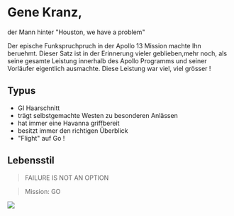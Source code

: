# Gene Kranz, 

der Mann hinter "Houston, we have a problem"



Der epische Funkspruchpruch in der Apollo 13 Mission machte Ihn beruehmt.
Dieser Satz ist in der Erinnerung vieler geblieben,mehr noch, als seine gesamte Leistung innerhalb des Apollo Programms und seiner Vorläufer eigentlich ausmachte.
Diese Leistung war viel, viel grösser !

## Typus
* GI Haarschnitt
* trägt selbstgemachte Westen zu besonderen Anlässen
* hat immer eine Havanna griffbereit
* besitzt immer den richtigen Überblick
* "Flight" auf Go !


## Lebensstil
> FAILURE IS NOT AN OPTION

> Mission: GO


<img src="https://upload.wikimedia.org/wikipedia/commons/c/cf/Gene_kranz2.jpg"/>

